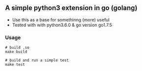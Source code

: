 ## A simple python3 extension in go (golang)

* Use this as a base for somethinng (more) useful
* Tested with with python3.6.0 & go version go1.7.5


### Usage

```
# build .so
make build

# build and run a simple test
make test
```
